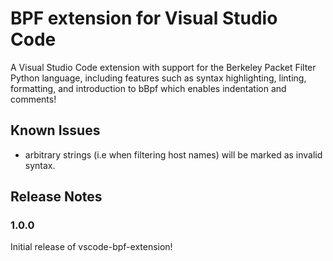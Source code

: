 # BPF extension for Visual Studio Code

A Visual Studio Code extension with support for the Berkeley Packet Filter Python language, including features such as syntax highlighting, linting, formatting, and introduction to bBpf which enables indentation and comments!

## Known Issues

* arbitrary strings (i.e when filtering host names) will be marked as invalid syntax.

## Release Notes

### 1.0.0

Initial release of vscode-bpf-extension!
